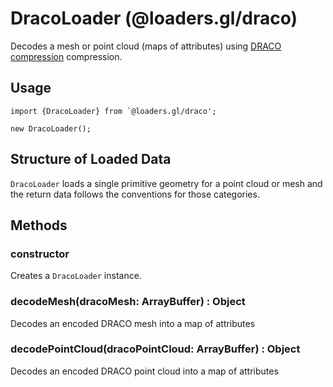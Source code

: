 # DracoLoader (@loaders.gl/draco)

Decodes a mesh or point cloud (maps of attributes) using [DRACO compression](https://google.github.io/draco/) compression.


## Usage

```
import {DracoLoader} from `@loaders.gl/draco';

new DracoLoader();
```


## Structure of Loaded Data

`DracoLoader` loads a single primitive geometry for a point cloud or mesh and the return data follows the conventions for those categories.


## Methods

### constructor

Creates a `DracoLoader` instance.


### decodeMesh(dracoMesh: ArrayBuffer) : Object

Decodes an encoded DRACO mesh into a map of attributes


### decodePointCloud(dracoPointCloud: ArrayBuffer) : Object

Decodes an encoded DRACO point cloud into a map of attributes
